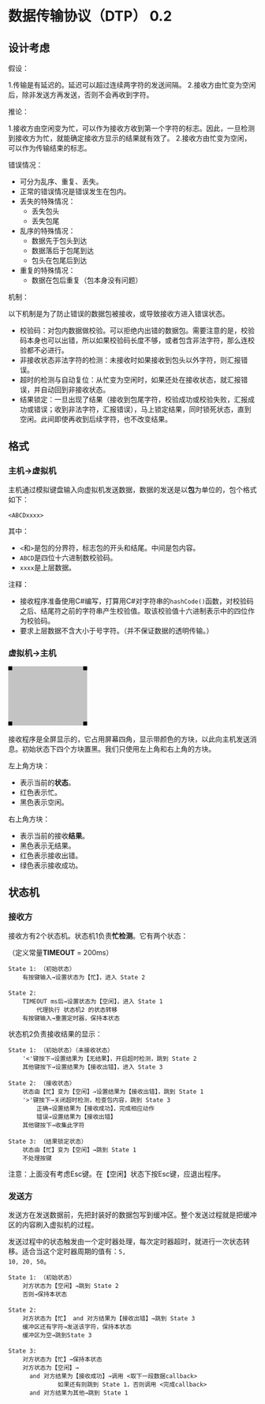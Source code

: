 # 数据传输协议（DTP） 0.2

## 设计考虑

假设：

1.传输是有延迟的。延迟可以超过连续两字符的发送间隔。
2.接收方由忙变为空闲后，除非发送方再发送，否则不会再收到字符。

推论：

1.接收方由空闲变为忙，可以作为接收方收到第一个字符的标志。因此，一旦检测到接收方为忙，就能确定接收方显示的结果就有效了。
2.接收方由忙变为空闲，可以作为传输结束的标志。

错误情况：

- 可分为乱序、重复、丢失。
- 正常的错误情况是错误发生在包内。
- 丢失的特殊情况：
  - 丢失包头
  - 丢失包尾
- 乱序的特殊情况：
  - 数据先于包头到达
  - 数据落后于包尾到达
  - 包头在包尾后到达
- 重复的特殊情况：
  - 数据在包后重复（包本身没有问题）

机制：

以下机制是为了防止错误的数据包被接收，或导致接收方进入错误状态。

- 校验码：对包内数据做校验。可以拒绝内出错的数据包。需要注意的是，校验码本身也可以出错，所以如果校验码长度不够，或者包含非法字符，那么连校验都不必进行。
- 非接收状态非法字符的检测：未接收时如果接收到包头以外字符，则汇报错误。
- 超时的检测与自动复位：从忙变为空闲时，如果还处在接收状态，就汇报错误，并自动回到非接收状态。
- 结果锁定：一旦出现了结果（接收到包尾字符，校验成功或校验失败，汇报成功或错误；收到非法字符，汇报错误），马上锁定结果，同时锁死状态，直到空闲。此间即使再收到后续字符，也不改变结果。

## 格式

### 主机→虚拟机

主机通过模拟键盘输入向虚拟机发送数据，数据的发送是以**包**为单位的，包个格式如下：

```
<ABCDxxxx>
```

其中：

- <code>&lt;</code>和<code>&gt;</code>是包的分界符，标志包的开头和结尾。中间是包内容。
- <code>ABCD</code>是四位十六进制数校验码。
- <code>xxxx</code>是上层数据。

注释：

- 接收程序准备使用C#编写，打算用C#对字符串的<code>hashCode()</code>函数，对校验码之后、结尾符之前的字符串产生校验值。取该校验值十六进制表示中的四位作为校验码。
- 要求上层数据不含大小于号字符。（并不保证数据的透明传输。）

### 虚拟机→主机

![](recv_1.png)

接收程序是全屏显示的，它占用屏幕四角，显示带颜色的方块，以此向主机发送消息。初始状态下四个方块置黑。我们只使用左上角和右上角的方块。

左上角方块：

- 表示当前的**状态**。
- 红色表示忙。
- 黑色表示空闲。

右上角方块：

- 表示当前的接收**结果**。
- 黑色表示无结果。
- 红色表示接收出错。
- 绿色表示接收成功。

## 状态机

### 接收方

接收方有2个状态机。状态机1负责**忙检测**。它有两个状态：

（定义常量**TIMEOUT** = 200ms）

```
State 1: （初始状态）
	有按键输入→设置状态为【忙】，进入 State 2

State 2:
	TIMEOUT ms后→设置状态为【空闲】，进入 State 1
        代理执行 状态机2 的状态转移
    有按键输入→重置定时器，保持本状态
```

状态机2负责接收结果的显示：

```
State 1: （初始状态）（未接收状态）
	'<'键按下→设置结果为【无结果】，开启超时检测，跳到 State 2
    其他键按下→设置结果为【接收出错】，进入 State 3

State 2: （接收状态）
    状态由【忙】变为【空闲】→设置结果为【接收出错】，跳到 State 1
    '>'键按下→关闭超时检测，检查包内容，跳到 State 3
    	正确→设置结果为【接收成功】，完成相应动作
        错误→设置结果为【接收出错】
    其他键按下→收集此字符

State 3: （结果锁定状态）
    状态由【忙】变为【空闲】→跳到 State 1
    不处理按键
```

注意：上面没有考虑Esc键。在【空闲】状态下按Esc键，应退出程序。

### 发送方

发送方在发送数据前，先把封装好的数据包写到缓冲区。整个发送过程就是把缓冲区的内容刷入虚拟机的过程。

发送过程中的状态触发由一个定时器处理，每次定时器超时，就进行一次状态转移。适合当这个定时器周期的值有：<code>5, 10, 20, 50</code>。

```
State 1: （初始状态）
    对方状态为【空闲】→跳到 State 2
    否则→保持本状态

State 2:
    对方状态为【忙】 and 对方结果为【接收出错】→跳到 State 3
    缓冲区还有字符→发送该字符，保持本状态
    缓冲区为空→跳到State 3

State 3:
    对方状态为【忙】→保持本状态
    对方状态为【空闲】→
      and 对方结果为【接收成功】→调用 <取下一段数据callback>
              如果还有则跳到 State 1，否则调用 <完成callback>
      and 对方结果为其他→跳到 State 1
```
